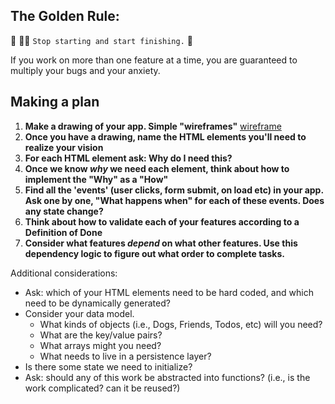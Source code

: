 ## The Golden Rule:

🦸 🦸‍♂️ `Stop starting and start finishing.` 🏁

If you work on more than one feature at a time, you are guaranteed to multiply your bugs and your anxiety.

## Making a plan

1. **Make a drawing of your app. Simple "wireframes"**
[wireframe](/assets/web-page-mockup.png)
1. **Once you have a drawing, name the HTML elements you'll need to realize your vision**
1. **For each HTML element ask: Why do I need this?**
1. **Once we know _why_ we need each element, think about how to implement the "Why" as a "How"**
1. **Find all the 'events' (user clicks, form submit, on load etc) in your app. Ask one by one, "What happens when" for each of these events. Does any state change?**
1. **Think about how to validate each of your features according to a Definition of Done**
1. **Consider what features _depend_ on what other features. Use this dependency logic to figure out what order to complete tasks.**

Additional considerations:

-   Ask: which of your HTML elements need to be hard coded, and which need to be dynamically generated?
-   Consider your data model.
    -   What kinds of objects (i.e., Dogs, Friends, Todos, etc) will you need?
    -   What are the key/value pairs?
    -   What arrays might you need?
    -   What needs to live in a persistence layer?
-   Is there some state we need to initialize?
-   Ask: should any of this work be abstracted into functions? (i.e., is the work complicated? can it be reused?)

